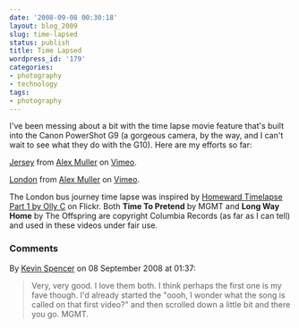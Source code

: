```yaml
---
date: '2008-09-08 00:30:18'
layout: blog_2009
slug: time-lapsed
status: publish
title: Time Lapsed
wordpress_id: '179'
categories:
- photography
- technology
tags:
- photography
---
```


I've been messing about a bit with the time lapse movie feature that's built into the Canon PowerShot G9 (a gorgeous camera, by the way, and I can't wait to see what they do with the G10). Here are my efforts so far:

[Jersey](http://vimeo.com/1676901?pg=embed&sec=1676901) from [Alex Muller](http://vimeo.com/alexmuller?pg=embed&sec=1676901) on [Vimeo](http://vimeo.com?pg=embed&sec=1676901).

[London](http://vimeo.com/1685677?pg=embed&sec=1685677) from [Alex Muller](http://vimeo.com/alexmuller?pg=embed&sec=1685677) on [Vimeo](http://vimeo.com?pg=embed&sec=1685677).

The London bus journey time lapse was inspired by [Homeward Timelapse Part 1
by Olly
C](http://flickr.com/photos/ollycourtney/2498132334/in/pool-750028@N22) on
Flickr. Both **Time To Pretend** by MGMT and **Long Way Home** by The
Offspring are copyright Columbia Records (as far as I can tell) and used in
these videos under fair use.

### Comments ###

By [Kevin Spencer](http://kevinspencer.org) on 08 September 2008 at 01:37:

> Very, very good.  I love them both.  I think perhaps the first one is my fave
> though.  I'd already started the "oooh, I wonder what the song is called on that
> first video?" and then scrolled down a little bit and there you go.  MGMT.

